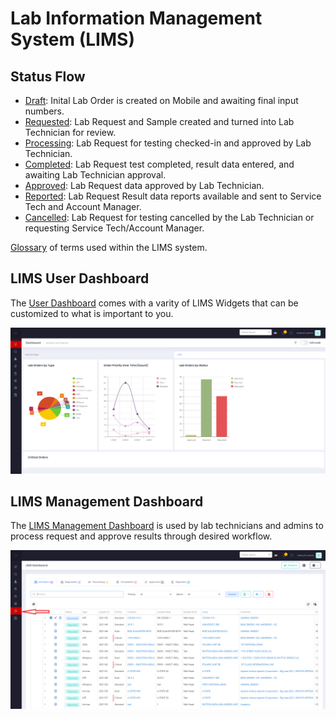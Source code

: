 ﻿# Lab Information Management System (LIMS)

## Status Flow

* [Draft](LabOrderStatus/Draft-Lab-Order.md):  Inital Lab Order is created on Mobile and awaiting final input numbers.
* [Requested](Create-Lab-Order.md):  Lab Request and Sample created and turned into Lab Technician for review.
* [Processing](LabOrderStatus/CheckIn-Lab-Order.md):  Lab Request for testing checked-in and approved by Lab Technician.
* [Completed](LabOrderStatus/Complete-Lab-Order.md):  Lab Request test completed, result data entered, and awaiting Lab Technician approval.
* [Approved](LabOrderStatus/Approve-Lab-Order.md):  Lab Request data approved by Lab Technician.
* [Reported](LabOrderStatus/Report-Lab-Order.md):  Lab Request Result data reports available and sent to Service Tech and Account Manager.
* [Cancelled](LabOrderStatus/Cancel-Lab-Order.md):  Lab Request for testing cancelled by the Lab Technician or requesting Service Tech/Account Manager.


[Glossary](Glossary.md) of terms used within the LIMS system.

## LIMS User Dashboard
The [User Dashboard](../Tutorials/User-Dashboard-Edit.md) comes with a varity of LIMS Widgets that can be customized to what is important to you.

![image-lims-dashboard](../images/LIMSDashboard.PNG)

## LIMS Management Dashboard
The [LIMS Management Dashboard](LIMS-Management-Dashboard.md) is used by lab technicians and admins to process request and approve results through desired workflow.

![image-lims-grid](../images/LIMSGrid.PNG)